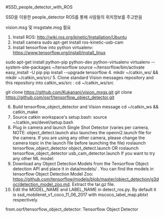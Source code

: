 
#SSD_people_detector_with_ROS

SSD을 이용한 people_detector
ROS를 통해 사람들의 위치정보를 주고받음

vision.msg 및 msgstate.msg 필요

1. Install ROS: http://wiki.ros.org/kinetic/Installation/Ubuntu
2. Install camera 
sudo apt-get install ros-kinetic-usb-cam 
3. Install tensorflow into python virtualenv: https://www.tensorflow.org/install/install_linux

sudo apt-get install python-pip python-dev python-virtualenv
virtualenv --system-site-packages ~/tensorflow
source ~/tensorflow/bin/activate
easy_install -U pip
pip install --upgrade tensorflow
4. mkdir ~/catkin_ws/ && mkdir ~/catkin_ws/src/
5. Clone standard Vision messages repository and this repository into catkin_ws/src :
cd ~/catkin_ws/src

git clone https://github.com/Kukanani/vision_msgs.git
git clone https://github.com/osrf/tensorflow_object_detector.git

6. Build tensorflow_object_detector and Vision message
cd ~/catkin_ws && catkin_make
7. Source catkin workspace's setup.bash:
source ~/catkin_ws/devel/setup.bash
8. Plug in camera and launch Single Shot Detector (varies per camera, NOTE: object_detect.launch also launches the
openni2.launch file for the camera. If you are using any other camera, please change the camera topic in the launch file
before launching the file)
roslaunch tensorflow_object_detector object_detect.launch
OR
roslaunch tensorflow_object_detector usb_cam_detector.launch
If you want to try any other ML model:
1. Download any Object Detection Models from the Tensorflow Object detection API and place it in data/models/ . You
can find the models in tensorflow Object Detection Model Zoo:
https://github.com/tensorflow/models/blob/master/object_detection/g3doc/detection_model_zoo.md. Extract the tar.gz
file.
2. Edit the MODEL_NAME and LABEL_NAME in detect_ros.py. By default it is ssd_mobilenet_v1_coco_11_06_2017 with
mscoco_label_map.pbtxt respectively.

from.osrf/tensorflow_object_detector: Tensorflow Object Detector

